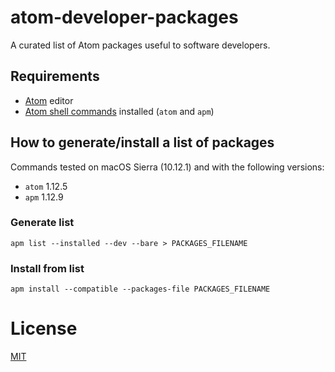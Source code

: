 # atom-developer-packages
A curated list of Atom packages useful to software developers.

## Requirements
- [Atom](https://atom.io/) editor
- [Atom shell commands](https://atom.io/packages/atom-shell-commands) installed (```atom``` and ```apm```)

## How to generate/install a list of packages
Commands tested on macOS Sierra (10.12.1) and with the following versions:
- ```atom``` 1.12.5
- ```apm``` 1.12.9

### Generate list
```shell
apm list --installed --dev --bare > PACKAGES_FILENAME
```

### Install from list
```shell
apm install --compatible --packages-file PACKAGES_FILENAME
```

# License
[MIT](LICENSE.md)
